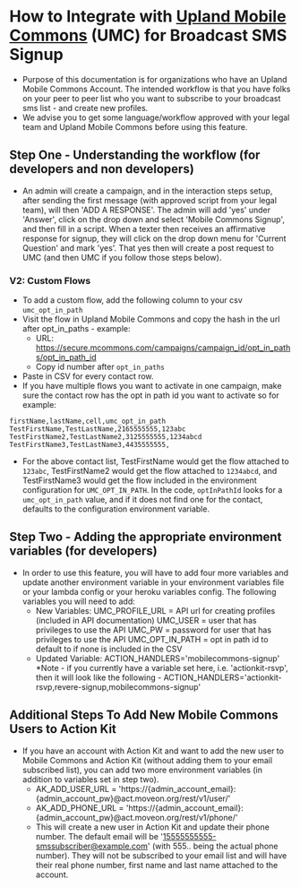 # How to Integrate with [Upland Mobile Commons](https://uplandsoftware.com/) (UMC) for Broadcast SMS Signup

- Purpose of this documentation is for organizations who have an Upland Mobile Commons Account. The intended workflow is that you have folks on your peer to peer list who you want to subscribe to your broadcast sms list - and create new profiles.
- We advise you to get some language/workflow approved with your legal team and Upland Mobile Commons before using this feature.

## Step One - Understanding the workflow (for developers and non developers)

- An admin will create a campaign, and in the interaction steps setup, after sending the first message (with approved script from your legal team), will then 'ADD A RESPONSE'. The admin will add 'yes' under 'Answer', click on the drop down and select 'Mobile Commons Signup', and then fill in a script. When a texter then receives an affirmative response for signup, they will click on the drop down menu for 'Current Question' and mark 'yes'. That yes then will create a post request to UMC (and then UMC if you follow those steps below).

### V2: Custom Flows

- To add a custom flow, add the following column to your csv `umc_opt_in_path`
- Visit the flow in Upland Mobile Commons and copy the hash in the url after opt_in_paths - example:
  - URL: https://secure.mcommons.com/campaigns/campaign_id/opt_in_paths/opt_in_path_id
  - Copy id number after `opt_in_paths`
- Paste in CSV for every contact row.
- If you have multiple flows you want to activate in one campaign, make sure the contact row has the opt in path id you want to activate so for example:

```
firstName,lastName,cell,umc_opt_in_path
TestFirstName,TestLastName,2165555555,123abc
TestFirstName2,TestLastName2,3125555555,1234abcd
TestFirstName3,TestLastName3,4435555555,
```

- For the above contact list, TestFirstName would get the flow attached to `123abc`, TestFirstName2 would get the flow attached to `1234abcd`, and TestFirstName3 would get the flow included in the environment configuration for `UMC_OPT_IN_PATH`. In the code, `optInPathId` looks for a `umc_opt_in_path` value, and if it does not find one for the contact, defaults to the configuration environment variable.

## Step Two - Adding the appropriate environment variables (for developers)

- In order to use this feature, you will have to add four more variables and update another environment variable in your environment variables file or your lambda config or your heroku variables config. The following variables you will need to add:
  - New Variables:
    UMC_PROFILE_URL = API url for creating profiles (included in API documentation)
    UMC_USER = user that has privileges to use the API
    UMC_PW = password for user that has privileges to use the API
    UMC_OPT_IN_PATH = opt in path id to default to if none is included in the CSV
  - Updated Variable:
    ACTION_HANDLERS='mobilecommons-signup'
    \*Note - if you currently have a variable set here, i.e. 'actionkit-rsvp', then it will look like the following - ACTION_HANDLERS='actionkit-rsvp,revere-signup,mobilecommons-signup'

## Additional Steps To Add New Mobile Commons Users to Action Kit

- If you have an account with Action Kit and want to add the new user to Mobile Commons and Action Kit (without adding them to your email subscribed list), you can add two more environment variables (in addition to variables set in step two).
  - AK_ADD_USER_URL = 'https://{admin_account_email}:{admin_account_pw}@act.moveon.org/rest/v1/user/'
  - AK_ADD_PHONE_URL = 'https://{admin_account_email}:{admin_account_pw}@act.moveon.org/rest/v1/phone/'
  - This will create a new user in Action Kit and update their phone number. The default email will be '15555555555-smssubscriber@example.com' (with 555.. being the actual phone number). They will not be subscribed to your email list and will have their real phone number, first name and last name attached to the account.
